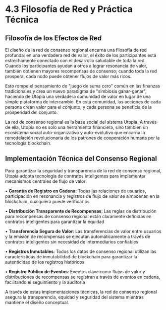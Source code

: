 # 4.3 Filosofía de Red y Práctica Técnica

## Filosofía de los Efectos de Red

El diseño de la red de consenso regional encarna una filosofía de red profunda: en una verdadera red de valor, el éxito de los participantes está estrechamente conectado con el desarrollo saludable de toda la red. Cuando los participantes ayudan a otros a lograr resonancia de valor, también obtienen mayores recompensas de consenso; cuando toda la red prospera, cada nodo puede obtener flujos de valor más ricos.

Esto rompe el pensamiento de "juego de suma cero" común en las finanzas tradicionales y crea un nuevo paradigma de "simbiosis ganar-ganar", haciendo de Utopia una verdadera comunidad de valor en lugar de una simple plataforma de intercambio. En esta comunidad, las acciones de cada persona crean valor para el conjunto, y cada persona se beneficia de la prosperidad del conjunto.

La red de consenso regional es la base social del sistema Utopia. A través de ella, Utopia no es solo una herramienta financiera, sino también un ecosistema social auto-organizativo y auto-evolutivo que encarna la remodelación revolucionaria de los patrones de cooperación humana por la tecnología blockchain.

## Implementación Técnica del Consenso Regional

Para garantizar la seguridad y transparencia de la red de consenso regional, Utopia adopta tecnología de contratos inteligentes para implementar mecanismos centrales de flujo de valor:

• **Garantía de Registro en Cadena**: Todas las relaciones de usuarios, participación en resonancia y registros de flujo de valor se almacenan en la blockchain, cualquiera puede verificarlos

• **Distribución Transparente de Recompensas**: Las reglas de distribución para recompensas de consenso regional están claramente definidas en contratos inteligentes para garantizar la equidad

• **Transferencia Segura de Valor**: Las transferencias de valor entre usuarios y la emisión de recompensas se ejecutan automáticamente a través de contratos inteligentes sin necesidad de intermediarios confiables

• **Registros Inmutables**: Todos los datos de consenso regional utilizan las características de inmutabilidad de blockchain para garantizar la autenticidad de los registros históricos

• **Registro Público de Eventos**: Eventos clave como flujos de valor y distribuciones de recompensas se registran a través de eventos en cadena, facilitando el seguimiento y la auditoría

A través de estas implementaciones técnicas, la red de consenso regional asegura la transparencia, equidad y seguridad del sistema mientras mantiene el diseño conceptual.